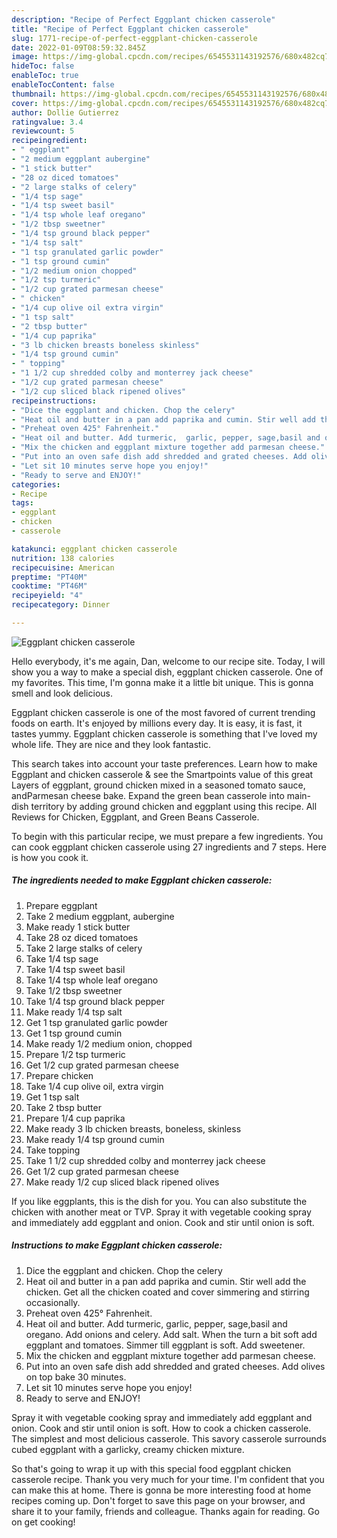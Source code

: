 ```yaml
---
description: "Recipe of Perfect Eggplant chicken casserole"
title: "Recipe of Perfect Eggplant chicken casserole"
slug: 1771-recipe-of-perfect-eggplant-chicken-casserole
date: 2022-01-09T08:59:32.845Z
image: https://img-global.cpcdn.com/recipes/6545531143192576/680x482cq70/eggplant-chicken-casserole-recipe-main-photo.jpg
hideToc: false
enableToc: true
enableTocContent: false
thumbnail: https://img-global.cpcdn.com/recipes/6545531143192576/680x482cq70/eggplant-chicken-casserole-recipe-main-photo.jpg
cover: https://img-global.cpcdn.com/recipes/6545531143192576/680x482cq70/eggplant-chicken-casserole-recipe-main-photo.jpg
author: Dollie Gutierrez
ratingvalue: 3.4
reviewcount: 5
recipeingredient:
- " eggplant"
- "2 medium eggplant aubergine"
- "1 stick butter"
- "28 oz diced tomatoes"
- "2 large stalks of celery"
- "1/4 tsp sage"
- "1/4 tsp sweet basil"
- "1/4 tsp whole leaf oregano"
- "1/2 tbsp sweetner"
- "1/4 tsp ground black pepper"
- "1/4 tsp salt"
- "1 tsp granulated garlic powder"
- "1 tsp ground cumin"
- "1/2 medium onion chopped"
- "1/2 tsp turmeric"
- "1/2 cup grated parmesan cheese"
- " chicken"
- "1/4 cup olive oil extra virgin"
- "1 tsp salt"
- "2 tbsp butter"
- "1/4 cup paprika"
- "3 lb chicken breasts boneless skinless"
- "1/4 tsp ground cumin"
- " topping"
- "1 1/2 cup shredded colby and monterrey jack cheese"
- "1/2 cup grated parmesan cheese"
- "1/2 cup sliced black ripened olives"
recipeinstructions:
- "Dice the eggplant and chicken. Chop the celery"
- "Heat oil and butter in a pan add paprika and cumin. Stir well add the chicken. Get all the chicken coated and cover simmering and stirring occasionally."
- "Preheat oven 425° Fahrenheit."
- "Heat oil and butter. Add turmeric,  garlic, pepper, sage,basil and oregano. Add onions and celery. Add salt. When the turn a bit soft add eggplant and tomatoes. Simmer till eggplant is soft. Add sweetener."
- "Mix the chicken and eggplant mixture together add parmesan cheese."
- "Put into an oven safe dish add shredded and grated cheeses. Add olives on top bake 30 minutes."
- "Let sit 10 minutes serve hope you enjoy!"
- "Ready to serve and ENJOY!"
categories:
- Recipe
tags:
- eggplant
- chicken
- casserole

katakunci: eggplant chicken casserole 
nutrition: 138 calories
recipecuisine: American
preptime: "PT40M"
cooktime: "PT46M"
recipeyield: "4"
recipecategory: Dinner

---
```



![Eggplant chicken casserole](https://img-global.cpcdn.com/recipes/6545531143192576/680x482cq70/eggplant-chicken-casserole-recipe-main-photo.jpg)

Hello everybody, it's me again, Dan, welcome to our recipe site. Today, I will show you a way to make a special dish, eggplant chicken casserole. One of my favorites. This time, I'm gonna make it a little bit unique. This is gonna smell and look delicious.

Eggplant chicken casserole is one of the most favored of current trending foods on earth. It's enjoyed by millions every day. It is easy, it is fast, it tastes yummy. Eggplant chicken casserole is something that I've loved my whole life. They are nice and they look fantastic.

This search takes into account your taste preferences. Learn how to make Eggplant and chicken casserole &amp; see the Smartpoints value of this great Layers of eggplant, ground chicken mixed in a seasoned tomato sauce, andParmesan cheese bake. Expand the green bean casserole into main-dish territory by adding ground chicken and eggplant using this recipe. All Reviews for Chicken, Eggplant, and Green Beans Casserole.


To begin with this particular recipe, we must prepare a few ingredients. You can cook eggplant chicken casserole using 27 ingredients and 7 steps. Here is how you cook it.

<!--inarticleads1-->

##### The ingredients needed to make Eggplant chicken casserole:

1. Prepare  eggplant
1. Take 2 medium eggplant, aubergine
1. Make ready 1 stick butter
1. Take 28 oz diced tomatoes
1. Take 2 large stalks of celery
1. Take 1/4 tsp sage
1. Take 1/4 tsp sweet basil
1. Take 1/4 tsp whole leaf oregano
1. Take 1/2 tbsp sweetner
1. Take 1/4 tsp ground black pepper
1. Make ready 1/4 tsp salt
1. Get 1 tsp granulated garlic powder
1. Get 1 tsp ground cumin
1. Make ready 1/2 medium onion, chopped
1. Prepare 1/2 tsp turmeric
1. Get 1/2 cup grated parmesan cheese
1. Prepare  chicken
1. Take 1/4 cup olive oil, extra virgin
1. Get 1 tsp salt
1. Take 2 tbsp butter
1. Prepare 1/4 cup paprika
1. Make ready 3 lb chicken breasts, boneless, skinless
1. Make ready 1/4 tsp ground cumin
1. Take  topping
1. Take 1 1/2 cup shredded colby and monterrey jack cheese
1. Get 1/2 cup grated parmesan cheese
1. Make ready 1/2 cup sliced black ripened olives


If you like eggplants, this is the dish for you. You can also substitute the chicken with another meat or TVP. Spray it with vegetable cooking spray and immediately add eggplant and onion. Cook and stir until onion is soft. 

<!--inarticleads2-->

##### Instructions to make Eggplant chicken casserole:

1. Dice the eggplant and chicken. Chop the celery
1. Heat oil and butter in a pan add paprika and cumin. Stir well add the chicken. Get all the chicken coated and cover simmering and stirring occasionally.
1. Preheat oven 425° Fahrenheit.
1. Heat oil and butter. Add turmeric,  garlic, pepper, sage,basil and oregano. Add onions and celery. Add salt. When the turn a bit soft add eggplant and tomatoes. Simmer till eggplant is soft. Add sweetener.
1. Mix the chicken and eggplant mixture together add parmesan cheese.
1. Put into an oven safe dish add shredded and grated cheeses. Add olives on top bake 30 minutes.
1. Let sit 10 minutes serve hope you enjoy!
1. Ready to serve and ENJOY!

Spray it with vegetable cooking spray and immediately add eggplant and onion. Cook and stir until onion is soft. How to cook a chicken casserole. The simplest and most delicious casserole. This savory casserole surrounds cubed eggplant with a garlicky, creamy chicken mixture. 

So that's going to wrap it up with this special food eggplant chicken casserole recipe. Thank you very much for your time. I'm confident that you can make this at home. There is gonna be more interesting food at home recipes coming up. Don't forget to save this page on your browser, and share it to your family, friends and colleague. Thanks again for reading. Go on get cooking!
